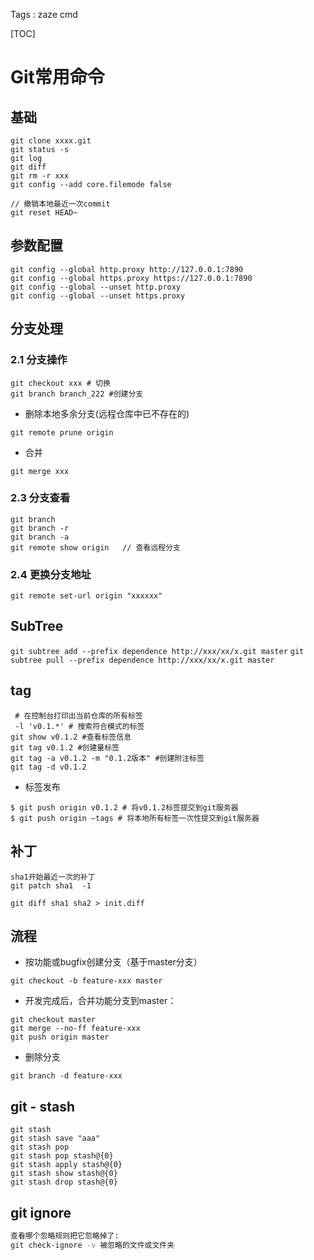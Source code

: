 Tags : zaze cmd

[TOC]

# Git常用命令

## 基础

```
git clone xxxx.git
git status -s
git log
git diff
git rm -r xxx
git config --add core.filemode false   

// 撤销本地最近一次commit
git reset HEAD~
```

## 参数配置
```
git config --global http.proxy http://127.0.0.1:7890
git config --global https.proxy https://127.0.0.1:7890
git config --global --unset http.proxy
git config --global --unset https.proxy
```

## 分支处理

### 2.1 分支操作

```
git checkout xxx # 切换
git branch branch_222 #创建分支
```

- 删除本地多余分支(远程仓库中已不存在的)
```
git remote prune origin
```

- 合并
```
git merge xxx
```

### 2.3 分支查看

```
git branch
git branch -r
git branch -a
git remote show origin   // 查看远程分支
```
### 2.4 更换分支地址
```
git remote set-url origin "xxxxxx"
```

## SubTree


``git subtree add --prefix dependence http://xxx/xx/x.git master``
``git subtree pull --prefix dependence http://xxx/xx/x.git master``


## tag

```
 # 在控制台打印出当前仓库的所有标签
 -l 'v0.1.*' # 搜索符合模式的标签
git show v0.1.2 #查看标签信息
git tag v0.1.2 #创建量标签
git tag -a v0.1.2 -m "0.1.2版本" #创建附注标签
git tag -d v0.1.2
```

- 标签发布

```
$ git push origin v0.1.2 # 将v0.1.2标签提交到git服务器
$ git push origin –tags # 将本地所有标签一次性提交到git服务器
```

## 补丁

```
sha1开始最近一次的补丁
git patch sha1  -1
```

```
git diff sha1 sha2 > init.diff
```


## 流程


- 按功能或bugfix创建分支（基于master分支）
```
git checkout -b feature-xxx master
```

- 开发完成后，合并功能分支到master：
```
git checkout master
git merge --no-ff feature-xxx
git push origin master
```
- 删除分支
```
git branch -d feature-xxx
```

## git - stash

```
git stash 
git stash save "aaa"
git stash pop
git stash pop stash@{0}
git stash apply stash@{0}
git stash show stash@{0}
git stash drop stash@{0}
```

## git ignore

```bash
查看哪个忽略规则把它忽略掉了:
git check-ignore -v 被忽略的文件或文件夹
```

